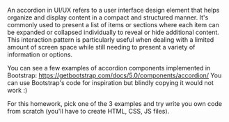 An accordion in UI/UX refers to a user interface design element that helps organize and display content in a compact and structured manner. It's commonly used to present a list of items or sections where each item can be expanded or collapsed individually to reveal or hide additional content. This interaction pattern is particularly useful when dealing with a limited amount of screen space while still needing to present a variety of information or options.

You can see a few examples of accordion components implemented in Bootstrap: https://getbootstrap.com/docs/5.0/components/accordion/
You can use Bootstrap's code for inspiration but blindly copying it would not work :) 

For this homework, pick one of the 3 examples and try write you own code from scratch (you'll have to create HTML, CSS, JS files).